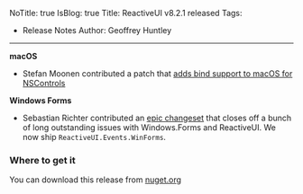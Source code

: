 NoTitle: true
IsBlog: true
Title: ReactiveUI v8.2.1 released
Tags: 
  - Release Notes
Author: Geoffrey Huntley
---

__macOS__

- Stefan Moonen contributed a patch that [adds bind support to macOS for NSControls](https://github.com/reactiveui/ReactiveUI/pull/1607)

__Windows Forms__

- Sebastian Richter contributed an [epic changeset](https://github.com/reactiveui/ReactiveUI/pull/1640) that closes off a bunch of long outstanding issues with Windows.Forms and ReactiveUI. We now ship `ReactiveUI.Events.WinForms`.

### Where to get it
You can download this release from [nuget.org](https://www.nuget.org/packages/reactiveui/8.2.1)
